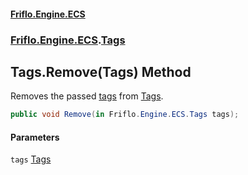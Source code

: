 #### [Friflo.Engine.ECS](index.md 'index')
### [Friflo.Engine.ECS](Friflo.Engine.ECS.md 'Friflo.Engine.ECS').[Tags](Tags.md 'Friflo.Engine.ECS.Tags')

## Tags.Remove(Tags) Method

Removes the passed [tags](Tags.Remove(Tags).md#Friflo.Engine.ECS.Tags.Remove(Friflo.Engine.ECS.Tags).tags 'Friflo.Engine.ECS.Tags.Remove(Friflo.Engine.ECS.Tags).tags') from [Tags](Tags.md 'Friflo.Engine.ECS.Tags').

```csharp
public void Remove(in Friflo.Engine.ECS.Tags tags);
```
#### Parameters

<a name='Friflo.Engine.ECS.Tags.Remove(Friflo.Engine.ECS.Tags).tags'></a>

`tags` [Tags](Tags.md 'Friflo.Engine.ECS.Tags')